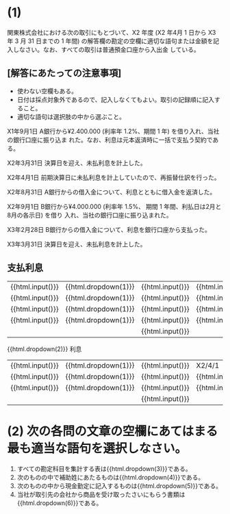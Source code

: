 # (1)

関東株式会社における次の取引にもとづいて、X2 年度 (X2 年4月 1 日から X3 年 3 月 31 日までの 1 年間)
の解答欄の勘定の空欄に適切な語句または金額を記入しなさい。なお、すべての取引は普通預金口座から入出金
している。

## [解答にあたっての注意事項]
* 使わない空欄もある。
* 日付は採点対象外であるので、記入しなくてもよい。取引の記録順に記入すること。
* 適切な語句は選択肢の中から選ぶこと。

X1年9月1日 A銀行から¥2.400.000 (利率年 1.2%、期間 1 年) を借り入れ、当社の銀行口座に振り込ま
れた。なお、利息は元本返済時に一括で支払う契約である。

X2年3月31日 決算日を迎え、未払利息を計上した。

X2年4月1日 前期決算日に未払利息を計上していたので、再振替仕訳を行った。

X2年8月31日 A銀行からの借入金について、利息とともに借入金を返済した。

X2年9月1日 B銀行から¥4.000.000 (利率年 1.5%、 期間 1 年間、利払日は2月と8月の各示日) を借り
入れ、当社の銀行口座に振り込まれた。

X3年2月28日 B銀行からの借入金について、利息を銀行口座から支払った。

X3年3月31日 決算日を迎え、未払利息を計上した。

## 支払利息
|  |  | |  |  |  |
| :--- | :--- | :--- | :--- | :--- | :--- |
| {{html.input()}} | {{html.dropdown(1)}} | {{html.input()}} | {{html.input()}} | {{html.dropdown(1)}} | {{html.input()}} |
| {{html.input()}} | {{html.dropdown(1)}} | {{html.input()}} | {{html.input()}} | {{html.dropdown(1)}} | {{html.input()}} |
| {{html.input()}} | {{html.dropdown(1)}} | {{html.input()}} | {{html.input()}} | {{html.dropdown(1)}} | {{html.input()}} |
| {{html.input()}} | {{html.dropdown(1)}} | {{html.input()}} | {{html.input()}} | {{html.dropdown(1)}} | {{html.input()}} |
|  |  | {{html.input()}} |  |  | {{html.input()}} |

{{html.dropdown(2)}} 利息

|  |  | |  |  |  |
| :--- | :--- | :--- | :--- | :--- | :--- |
| {{html.input()}} | {{html.dropdown(1)}} | {{html.input()}} | X2/4/1 | {{html.dropdown(1)}} | {{html.input()}} |
| {{html.input()}} | {{html.dropdown(1)}} | {{html.input()}} | {{html.input()}} | {{html.dropdown(1)}} | {{html.input()}} |
| {{html.input()}} | {{html.dropdown(1)}} | {{html.input()}} | {{html.input()}} | {{html.dropdown(1)}} | {{html.input()}} |
|  |  | {{html.input()}} |  |  | {{html.input()}} |

# (2) 次の各問の文章の空欄にあてはまる最も適当な語句を選択しなさい。

1. すべての勘定科目を集計する表は{{html.dropdown(3)}}である。
1. 次のものの中で補助姓にあたるものは{{html.dropdown(4)}}である。
1. 次のものの中から現金勤定に記入するものは{{html.dropdown(5)}}である。
1. 当社が取引先の会社から商品を受け取ったさいにもらう書類は{{html.dropdown(6)}}である。
